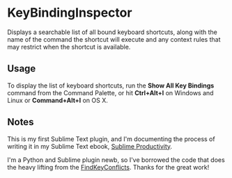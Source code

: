 # KeyBindingInspector

Displays a searchable list of all bound keyboard shortcuts, along with the name of the command the shortcut will execute and any context rules that may restrict when the shortcut is available.

## Usage

To display the list of keyboard shortcuts, run the **Show All Key Bindings** command from the Command Palette, or hit **Ctrl+Alt+I** on Windows and Linux or **Command+Alt+I** on OS X.

## Notes

This is my first Sublime Text plugin, and I'm documenting the process of writing it in my Sublime Text ebook, [Sublime Productivity](http://sublimeproductivity.com).

I'm a Python and Sublime plugin newb, so I've borrowed the code that does the heavy lifting from the [FindKeyConflicts](https://github.com/skuroda/FindKeyConflicts). Thanks for the great work!